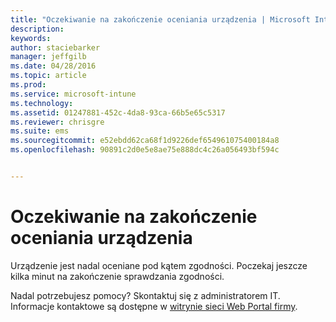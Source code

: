 ```yaml
---
title: "Oczekiwanie na zakończenie oceniania urządzenia | Microsoft Intune"
description: 
keywords: 
author: staciebarker
manager: jeffgilb
ms.date: 04/28/2016
ms.topic: article
ms.prod: 
ms.service: microsoft-intune
ms.technology: 
ms.assetid: 01247881-452c-4da8-93ca-66b5e65c5317
ms.reviewer: chrisgre
ms.suite: ems
ms.sourcegitcommit: e52ebdd62ca68f1d9226def654961075400184a8
ms.openlocfilehash: 90891c2d0e5e8ae75e888dc4c26a056493bf594c


---
```


# Oczekiwanie na zakończenie oceniania urządzenia
Urządzenie jest nadal oceniane pod kątem zgodności. Poczekaj jeszcze kilka minut na zakończenie sprawdzania zgodności.

Nadal potrzebujesz pomocy? Skontaktuj się z administratorem IT. Informacje kontaktowe są dostępne w [witrynie sieci Web Portal firmy](http://portal.manage.microsoft.com).




<!--HONumber=Jun16_HO4-->


